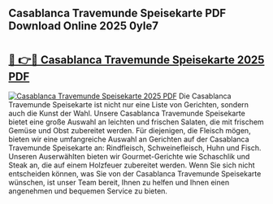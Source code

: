 ## Casablanca Travemunde Speisekarte PDF Download Online 2025 0yle7

# <h2><a href="http://gcck5g3.nevu.top/?p=Casablanca+Travemunde+Speisekarte">🔗 👉🔴 Casablanca Travemunde Speisekarte 2025 PDF</a></h2>

[![Casablanca Travemunde Speisekarte 2025 PDF](https://i.imgur.com/dBaPXMq.png)](http://gcck5g3.nevu.top/?p=Casablanca+Travemunde+Speisekarte)
Die Casablanca Travemunde Speisekarte ist nicht nur eine Liste von Gerichten, sondern auch die Kunst der Wahl. Unsere Casablanca Travemunde Speisekarte bietet eine große Auswahl an leichten und frischen Salaten, die mit frischem Gemüse und Obst zubereitet werden. Für diejenigen, die Fleisch mögen, bieten wir eine umfangreiche Auswahl an Gerichten auf der Casablanca Travemunde Speisekarte an: Rindfleisch, Schweinefleisch, Huhn und Fisch. Unseren Auserwählten bieten wir Gourmet-Gerichte wie Schaschlik und Steak an, die auf einem Holzfeuer zubereitet werden. Wenn Sie sich nicht entscheiden können, was Sie von der Casablanca Travemunde Speisekarte wünschen, ist unser Team bereit, Ihnen zu helfen und Ihnen einen angenehmen und bequemen Service zu bieten.
